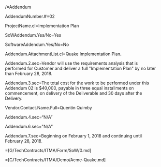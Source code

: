 /=Addendum

AddendumNumber.#=<span class="param">02</span>

ProjectName.cl=<span class="param">Implementation Plan</span>

SoWAddendum.Yes/No=<span class="param">Yes</span>

SoftwareAddendum.Yes/No=<span class="param">No</span>

Addendum.AttachmentList.cl=<span class="param">Quake Implementation Plan.</span>

Addendum.2.sec=<span class="param">Vendor will use the requirements analysis that is performed for Customer and deliver a full "Implementation Plan" by no later than February 28, 2018.</span>

Addendum.3.sec=<span class="param">The total cost for the work to be performed under this Addendum 02 is $40,000, payable in three equal installments on commencement, on delivery of the Deliverable and 30 days after the Delivery.</span>

Vendor.Contact.Name.Full=<span class="param">Quentin Quimby</span>

Addendum.4.sec=<span class="param">“N/A” </span>

Addendum.6.sec=<span class="param">"N/A"</span>

Addendum.7.sec=<span class="param">Beginning on February 1, 2018 and continuing until February 28, 2018.</span>

=[G/TechContracts/ITMA/Form/SoW/0.md]  

=[G/TechContracts/ITMA/Demo/Acme-Quake.md]